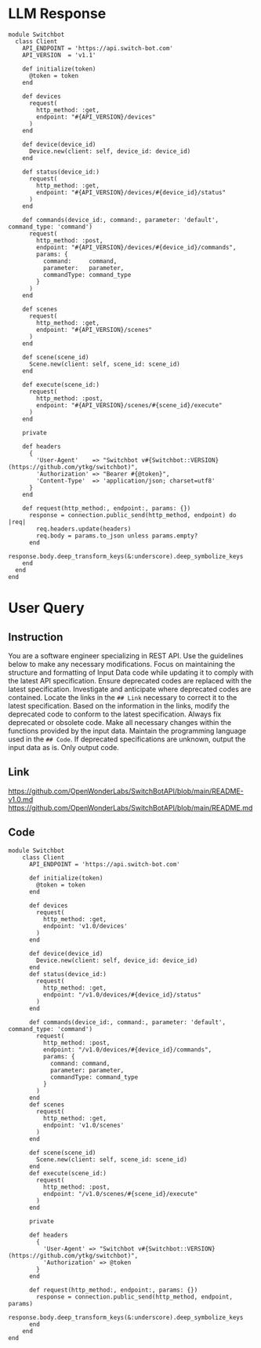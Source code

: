# LLM Response
```
module Switchbot
  class Client
    API_ENDPOINT = 'https://api.switch-bot.com'
    API_VERSION  = 'v1.1'

    def initialize(token)
      @token = token
    end

    def devices
      request(
        http_method: :get,
        endpoint: "#{API_VERSION}/devices"
      )
    end

    def device(device_id)
      Device.new(client: self, device_id: device_id)
    end

    def status(device_id:)
      request(
        http_method: :get,
        endpoint: "#{API_VERSION}/devices/#{device_id}/status"
      )
    end

    def commands(device_id:, command:, parameter: 'default', command_type: 'command')
      request(
        http_method: :post,
        endpoint: "#{API_VERSION}/devices/#{device_id}/commands",
        params: {
          command:     command,
          parameter:   parameter,
          commandType: command_type
        }
      )
    end

    def scenes
      request(
        http_method: :get,
        endpoint: "#{API_VERSION}/scenes"
      )
    end

    def scene(scene_id)
      Scene.new(client: self, scene_id: scene_id)
    end

    def execute(scene_id:)
      request(
        http_method: :post,
        endpoint: "#{API_VERSION}/scenes/#{scene_id}/execute"
      )
    end

    private

    def headers
      {
        'User-Agent'    => "Switchbot v#{Switchbot::VERSION} (https://github.com/ytkg/switchbot)",
        'Authorization' => "Bearer #{@token}",
        'Content-Type'  => 'application/json; charset=utf8'
      }
    end

    def request(http_method:, endpoint:, params: {})
      response = connection.public_send(http_method, endpoint) do |req|
        req.headers.update(headers)
        req.body = params.to_json unless params.empty?
      end
      response.body.deep_transform_keys(&:underscore).deep_symbolize_keys
    end
  end
end
```

# User Query
## Instruction
You are a software engineer specializing in REST API.
Use the guidelines below to make any necessary modifications.
Focus on maintaining the structure and formatting of Input Data code while updating it to comply with the latest API specification.
Ensure deprecated codes are replaced with the latest specification.
Investigate and anticipate where deprecated codes are contained. Locate the links in the `## Link` necessary to correct it to the latest specification.
Based on the information in the links, modify the deprecated code to conform to the latest specification.
Always fix deprecated or obsolete code. Make all necessary changes within the functions provided by the input data.
Maintain the programming language used in the `## Code`.
If deprecated specifications are unknown, output the input data as is.
Only output code.

## Link
https://github.com/OpenWonderLabs/SwitchBotAPI/blob/main/README-v1.0.md
https://github.com/OpenWonderLabs/SwitchBotAPI/blob/main/README.md

## Code
```
module Switchbot
	class Client
	  API_ENDPOINT = 'https://api.switch-bot.com'
  
	  def initialize(token)
		@token = token
	  end
  
	  def devices
		request(
		  http_method: :get,
		  endpoint: 'v1.0/devices'
		)
	  end

	  def device(device_id)
		Device.new(client: self, device_id: device_id)
	  end
	  def status(device_id:)
		request(
		  http_method: :get,
		  endpoint: "/v1.0/devices/#{device_id}/status"
		)
	  end
  
	  def commands(device_id:, command:, parameter: 'default', command_type: 'command')
		request(
		  http_method: :post,
		  endpoint: "/v1.0/devices/#{device_id}/commands",
		  params: {
			command: command,
			parameter: parameter,
			commandType: command_type
		  }
		)
	  end
	  def scenes
		request(
		  http_method: :get,
		  endpoint: 'v1.0/scenes'
		)
	  end

	  def scene(scene_id)
		Scene.new(client: self, scene_id: scene_id)
	  end
	  def execute(scene_id:)
		request(
		  http_method: :post,
		  endpoint: "/v1.0/scenes/#{scene_id}/execute"
		)
	  end

	  private
  
	  def headers
		{
		  'User-Agent' => "Switchbot v#{Switchbot::VERSION} (https://github.com/ytkg/switchbot)",
		  'Authorization' => @token
		}
	  end

	  def request(http_method:, endpoint:, params: {})
		response = connection.public_send(http_method, endpoint, params)
		response.body.deep_transform_keys(&:underscore).deep_symbolize_keys
	  end
	end
end

```
